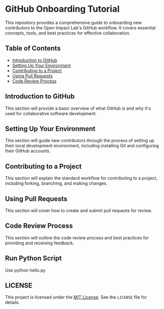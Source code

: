 # GitHub Onboarding Tutorial

This repository provides a comprehensive guide to onboarding new contributors to the Open Impact Lab's GitHub workflow. It covers essential concepts, tools, and best practices for effective collaboration.

## Table of Contents

- [Introduction to GitHub](#introduction-to-github)
- [Setting Up Your Environment](#setting-up-your-environment)
- [Contributing to a Project](#contributing-to-a-project)
- [Using Pull Requests](#using-pull-requests)
- [Code Review Process](#code-review-process)

## Introduction to GitHub

This section will provide a basic overview of what GitHub is and why it's used for collaborative software development.

## Setting Up Your Environment

This section will guide new contributors through the process of setting up their local development environment, including installing Git and configuring their GitHub accounts.

## Contributing to a Project

This section will explain the standard workflow for contributing to a project, including forking, branching, and making changes.

## Using Pull Requests

This section will cover how to create and submit pull requests for review.

## Code Review Process

This section will outline the code review process and best practices for providing and receiving feedback.

## Run Python Script

Use python hello.py

## LICENSE
This project is licensed under the [MIT License](LICENSE).  See the `LICENSE` file for details.
